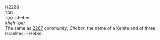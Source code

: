 <body>
  <p>H2268<br>  חבר  <br> חֶבֶר  ‎  cheber  <br><i>kheh‘-ber </i><br>The same as <a href="h2267.htm">2267</a>  <i>community</i>; <i>Cheber</i>, the name of a Kenite and of three Israelites: - Heber.<br></p>
 </body>